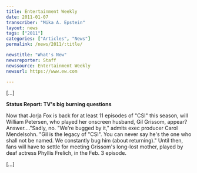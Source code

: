 ```yaml
---
title: Entertainment Weekly
date: 2011-01-07
transcriber: "Mika A. Epstein"
layout: news
tags: ["2011"]
categories: ["Articles", "News"]
permalink: /news/2011/:title/

newstitle: "What's New"
newsreporter: Staff
newssource: Entertainment Weekly
newsurl: https://www.ew.com

---
```

 [...]

**Status Report: TV's big burning questions**

Now that Jorja Fox is back for at least 11 episodes of "CSI" this season, will William Petersen, who played her onscreen husband, Gil Grissom, appear? Answer...."Sadly, no. "We're bugged by it," admits exec producer Carol Mendelsohn. "Gil is the legacy of "CSI". You can never say he's the one who shall not be named. We constantly bug him (about returning)." Until then, fans will have to settle for meeting Grissom's long-lost mother, played by deaf actress Phyllis Frelich, in the Feb. 3 episode.

[...]
